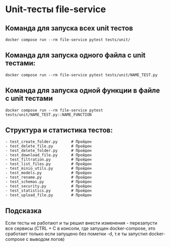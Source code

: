 # Unit-тесты file-service

## Команда для запуска всех unit тестов
```
docker compose run --rm file-service pytest tests/unit/
```

## Команда для запуска одного файла с unit тестами:
```
docker compose run --rm file-service pytest tests/unit/NAME_TEST.py
```

## Команда для запуска одной функции в файле с unit тестами
```
docker compose run --rm file-service pytest tests/unit/NAME_TEST.py::NAME_FUNCTION
```

## Структура и статистика тестов:
```
- test_create_folder.py      # Пройден
- test_delete_file.py        # Пройден
- test_delete_folder.py      # Пройден
- test_download_file.py      # Пройден
- test_filtration.py         # Пройден
- test_list_files.py         # Пройден
- test_minio_utils.py        # Пройден
- test_models.py             # Пройден
- test_rename.py             # Пройден
- test_schemas.py            # Пройден
- test_security.py           # Пройден
- test_statistics.py         # Пройден
- test_upload_file.py        # Пройден
```

## Подсказка
Если тесты не работают и ты решил внести изменения - перезапусти все сервисы
(CTRL + C в консоли, где запущен docker-compose, это сработает только если запущено без пометки -d, т.е ты запустил docker-compose с выводом логов)
